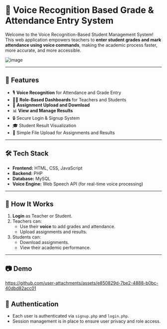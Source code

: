 # 🎤 Voice Recognition Based Grade & Attendance Entry System

Welcome to the Voice Recognition-Based Student Management System!  
This web application empowers teachers to **enter student grades and mark attendance using voice commands**, making the academic process faster, more accurate, and more accessible.

![image](https://github.com/user-attachments/assets/4605ea2f-f2b8-472e-a270-9859a5b09fc0)


---

## 🚀 Features

- 🎙️ **Voice Recognition** for Attendance and Grade Entry
- 👨‍🏫 **Role-Based Dashboards** for Teachers and Students
- 📝 **Assignment Upload and Download**
- 📊 **View and Manage Results**
- 🔒 Secure Login & Signup System
- 🎓 Student Result Visualization
- 📂 Simple File Upload for Assignments and Results

---


## 🛠️ Tech Stack

- **Frontend:** HTML, CSS, JavaScript
- **Backend:** PHP
- **Database:** MySQL
- **Voice Engine:** Web Speech API (for real-time voice processing)

---

## 🧠 How It Works

1. **Login** as Teacher or Student.
2. Teachers can:
   - Use their **voice** to add grades and attendance.
   - Upload assignments and results.
3. Students can:
   - Download assignments.
   - View their academic performance.

---

## 📷 Demo



https://github.com/user-attachments/assets/e850829d-7be2-4888-b0bc-40dbd82acc01



## 🔐 Authentication

- Each user is authenticated via `signup.php` and `login.php`.
- Session management is in place to ensure user privacy and role access.






